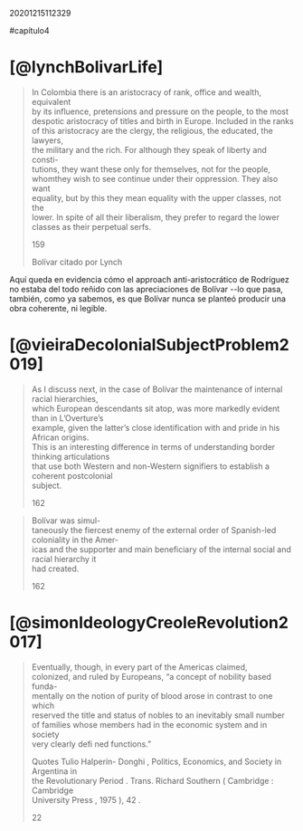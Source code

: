 20201215112329

#capítulo4

# [@lynchBolivarLife]

> In Colombia there is an aristocracy of rank, office and wealth, equivalent  
> by its influence, pretensions and pressure on the people, to the most  
> despotic aristocracy of titles and birth in Europe. Included in the ranks  
> of this aristocracy are the clergy, the religious, the educated, the lawyers,  
> the military and the rich. For although they speak of liberty and consti-  
> tutions, they want these only for themselves, not for the people, whomthey wish to see continue under their oppression. They also want  
> equality, but by this they mean equality with the upper classes, not the  
> lower. In spite of all their liberalism, they prefer to regard the lower  
> classes as their perpetual serfs.
> 
> 159
> 
> Bolívar citado por Lynch

Aquí queda en evidencia cómo el approach anti-aristocrático de Rodríguez no estaba del todo reñido con las apreciaciones de Bolívar --lo que pasa, también, como ya sabemos, es que Bolívar nunca se planteó producir una obra coherente, ni legible.

# [@vieiraDecolonialSubjectProblem2019]

> As I discuss next, in the case of Bolívar the maintenance of internal racial hierarchies,  
> which European descendants sit atop, was more markedly evident than in L’Overture’s  
> example, given the latter’s close identification with and pride in his African origins.  
> This is an interesting difference in terms of understanding border thinking articulations  
> that use both Western and non-Western signifiers to establish a coherent postcolonial  
> subject.
> 
> 162



> Bolívar was simul-  
> taneously the fiercest enemy of the external order of Spanish-led coloniality in the Amer-  
> icas and the supporter and main beneficiary of the internal social and racial hierarchy it  
> had created.
> 
> 162


# [@simonIdeologyCreoleRevolution2017]

> Eventually, though, in every part of the Americas claimed,  
> colonized, and ruled by Europeans, “a concept of nobility based funda-  
> mentally on the notion of purity of blood arose in contrast to one which  
> reserved the title and status of nobles to an inevitably small number  
> of families whose members had in the economic system and in society  
> very clearly defi ned functions.”
> 
> Quotes Tulio Halperín- Donghi , Politics, Economics, and Society in Argentina in  
> the Revolutionary Period . Trans. Richard Southern ( Cambridge : Cambridge  
> University Press , 1975 ), 42 .
> 
> 22


